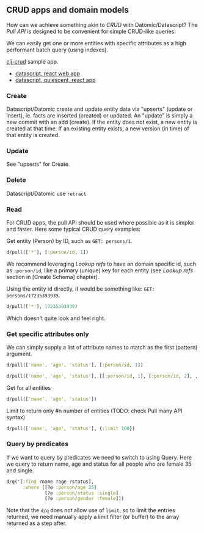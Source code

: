 ## CRUD apps and domain models

How can we achieve something akin to *CRUD* with Datomic/Datascript?
The *Pull API* is designed to be convenient for simple CRUD-like queries.

We can easily get one or more entities with specific attributes as a high performant batch query (using indexes).

[clj-crud](https://github.com/thegeez/clj-crud) sample app.

- [datascript, react web app](http://thegeez.net/2014/04/30/datascript_clojure_web_app.html)
- [datascript, quiescent, react app](http://thegeez.net/2014/05/01/datascript_quiescent_standalone.html)

### Create

Datascript/Datomic create and update entity data via "upserts" (update or insert), ie. facts are inserted (created) or updated. An "update" is simply a new commit with an add (create). If the entity does not exist, a new entity is created at that time. If an existing entity exists, a new version (in time) of that entity is created.

### Update

See "upserts" for Create.

### Delete

Datascript/Datomic use `retract`

### Read

For CRUD apps, the pull API should be used where possible as it is simpler and faster. Here some typical CRUD query examples:

Get entity (Person) by ID, such as `GET: persons/1`.

```clj
d/pull(['*'], [:person/id, 1])
```

We recommend leveraging *Lookup refs* to have an domain specific id, such as `:person/id`, like a primary (unique) key for each entity (see *Lookup refs* section in [Create Schema] chapter).

Using the entity id directly, it would be something like: `GET: persons/17235393939`.

```clj
d/pull(['*'], 17235393939)
```

Which doesn't quite look and feel right.

### Get specific attributes only

We can simply supply a list of attribute names to match as the first (pattern) argument.

```clj
d/pull(['name', 'age', 'status'], [:person/id, 1])
```

```clj
d/pull(['name', 'age', 'status'], [[:person/id, 1], [:person/id, 2], ...])
```

Get for all entities

```clj
d/pull(['name', 'age', 'status'])
```

Limit to return only #n number of entities (TODO: check Pull many API syntax)

```clj
d/pull(['name', 'age', 'status'], {:limit 100})
```

### Query by predicates

If we want to query by predicates we need to switch to using Query.
Here we query to return name, age and status for all people who are
female 35 and single.

```clj
d/q('[:find ?name ?age ?status],
      :where [[?e :person/age 35]
              [?e :person/status :single]
              [?e :person/gender :female]])
```

Note that the `d/q` does not allow use of `limit`, so to limit the entries returned, we need manually apply a limit filter (or buffer) to the array returned as a step after.

